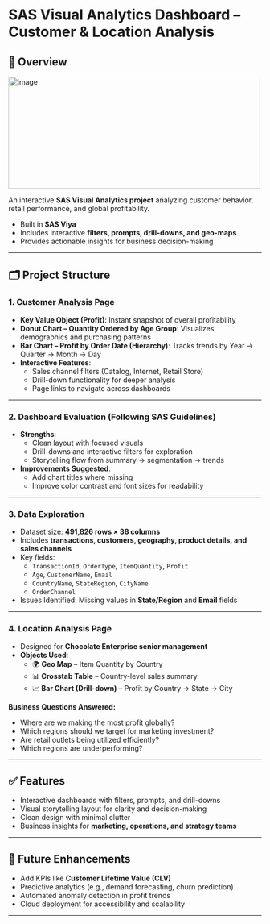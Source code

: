 # SAS Visual Analytics Dashboard – Customer & Location Analysis  

## 📌 Overview  

<img width="501" height="222" alt="image" src="https://github.com/user-attachments/assets/399fb513-97d9-48c0-b52d-23687c06c5c4" />

An interactive **SAS Visual Analytics project** analyzing customer behavior, retail performance, and global profitability.  
- Built in **SAS Viya**  
- Includes interactive **filters, prompts, drill-downs, and geo-maps**  
- Provides actionable insights for business decision-making  

---

## 🗂 Project Structure  

### 1. Customer Analysis Page  
- **Key Value Object (Profit)**: Instant snapshot of overall profitability  
- **Donut Chart – Quantity Ordered by Age Group**: Visualizes demographics and purchasing patterns  
- **Bar Chart – Profit by Order Date (Hierarchy)**: Tracks trends by Year → Quarter → Month → Day  
- **Interactive Features**:  
  - Sales channel filters (Catalog, Internet, Retail Store)  
  - Drill-down functionality for deeper analysis  
  - Page links to navigate across dashboards  

---

### 2. Dashboard Evaluation (Following SAS Guidelines)  
- **Strengths**:  
  - Clean layout with focused visuals  
  - Drill-downs and interactive filters for exploration  
  - Storytelling flow from summary → segmentation → trends  
- **Improvements Suggested**:  
  - Add chart titles where missing  
  - Improve color contrast and font sizes for readability  

---

### 3. Data Exploration  
- Dataset size: **491,826 rows × 38 columns**  
- Includes **transactions, customers, geography, product details, and sales channels**  
- Key fields:  
  - `TransactionId`, `OrderType`, `ItemQuantity`, `Profit`  
  - `Age`, `CustomerName`, `Email`  
  - `CountryName`, `StateRegion`, `CityName`  
  - `OrderChannel`  
- Issues Identified: Missing values in **State/Region** and **Email** fields  

---

### 4. Location Analysis Page  
- Designed for **Chocolate Enterprise senior management**  
- **Objects Used**:  
  - 🌍 **Geo Map** – Item Quantity by Country  
  - 📊 **Crosstab Table** – Country-level sales summary  
  - 📈 **Bar Chart (Drill-down)** – Profit by Country → State → City  

**Business Questions Answered:**  
- Where are we making the most profit globally?  
- Which regions should we target for marketing investment?  
- Are retail outlets being utilized efficiently?  
- Which regions are underperforming?  

---

## ✅ Features  
- Interactive dashboards with filters, prompts, and drill-downs  
- Visual storytelling layout for clarity and decision-making  
- Clean design with minimal clutter  
- Business insights for **marketing, operations, and strategy teams**  

---

## 🚀 Future Enhancements  
- Add KPIs like **Customer Lifetime Value (CLV)**  
- Predictive analytics (e.g., demand forecasting, churn prediction)  
- Automated anomaly detection in profit trends  
- Cloud deployment for accessibility and scalability  

---
